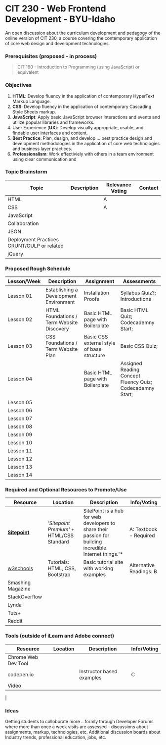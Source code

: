 # CIT 230 - Web Frontend Development - BYU-Idaho
An open discussion about the curriculum development and pedagogy of the online version of CIT 230, a course covering the contemporary application of core web design and development technologies.
### Prerequisites (proposed - in process)
> CIT 160 - Introduction to Programming (using JavaScript) or equivalent

### Objectives
1. __HTML__: Develop fluency in the application of contemporary HyperText Markup Language.
2. __CSS__: Develop fluency in the application of contemporary Cascading Style Sheets markup.
3. __JavaScript__: Apply basic JavaScript browser interactions and events and utilize popular libraries and frameworks.
4. User Experience (__UX__): Develop visually appropriate, usable, and findable user interfaces and content.
5. __Best Practice__: Plan, design, and develop ... best practice design and development methodologies in the application of core web technologies and business layer practices.
6. __Professionalism__: Work effectiviely with others in a team environment using clear communication and

### Topic Brainstorm
| Topic | Description | Relevance Voting | Contact |
|---|---|---|---|
| HTML |  | A |  |
| CSS |  | A |  |
| JavaScript |  |  |  |
| Collaboration | | | |
| JSON ||||
| Deployment Practices GRUNT/GULP or related ||||
| jQuery ||||


### Proposed Rough Schedule

| Lesson/Week | Description | Assignment | Assessments |
|---|---|---|---|
| Lesson 01 | Establishing a Development Environment | Installation Proofs | Syllabus Quiz?; Introductions |
| Lesson 02 | HTML Foundations / Term Website Discovery | Basic HTML page with Boilerplate | Basic HTML Quiz; Codecademny Start;  |
| Lesson 03 | CSS Foundations / Term Website Plan | Basic CSS external style of base structure | Basic CSS Quiz; |
| Lesson 04 |  | Basic HTML page with Boilerplate | Assigned Reading Concept Fluency Quiz; Codecademny Start;  |
| Lesson 05 |  |  |   |
| Lesson 06 |  |  |   |
| Lesson 07 |  |  |   |
| Lesson 08 |  |  |   |
| Lesson 09 |  |  |   |
| Lesson 10 |  |  |   |
| Lesson 11 |  |  |   |
| Lesson 12 |  |  |   |
| Lesson 13 |  |  |   |
| Lesson 14 |  |  |   |

### Required and Optional Resources to Promote/Use
| Resource | Location | Description | Info/Voting |
|---|---|---|---|
| __[Sitepoint](https://www.sitepoint.com/premium/paths/build-a-website)__ | *'Sitepoint Premium'* + HTML/CSS Standard | SitePoint is a hub for web developers to share their passion for building incredible Internet things.'*  | A: Textbook - Required |
| [w3schools](https://w3schools.com) | Tutorials: HTML, CSS, Bootstrap | Basic tutorial site with working examples | Alternative Readings: B |
| Smashing Magazine | | | |
| StackOverflow | | | |
| Lynda | | | |
| Tuts+ | | | |
| Reddit | | | |

### Tools (outside of iLearn and Adobe connect)
| Resource | Location | Description | Info/Voting |
|---|---|---|---|
| Chrome Web Dev Tool | | |
| codepen.io | | Instructor based examples | C |
| Video ||||
|
### Ideas
Getting students to colloborate more .. formly through Developer Forums where more than once a week visits are assessed - discussions about assignments, markup, technologies, etc.
Additional discussion boards about Industry trends, professional education, jobs, etc.
